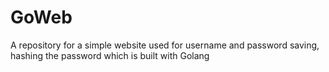 # GoWeb
A repository for a simple website used for username and password saving, hashing the password which is built with Golang 

